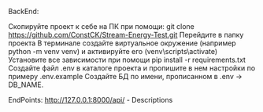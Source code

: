 BackEnd:

Скопируйте проект к себе на ПК при помощи: git clone https://github.com/ConstCK/Stream-Energy-Test.git
Перейдите в папку проекта
В терминале создайте виртуальное окружение (например python -m venv venv) и активируйте его (venv\scripts\activate)
Установите все зависимости при помощи pip install -r requirements.txt
Создайте файл .env в каталоге проекта и пропишите в нем настройки по примеру .env.example
Создайте БД по имени, прописанном в .env -> DB_NAME.



EndPoints:
http://127.0.0.1:8000/api/ - Descriptions


